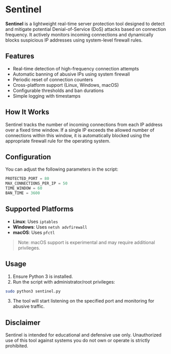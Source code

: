 # Sentinel

**Sentinel** is a lightweight real-time server protection tool designed to detect and mitigate potential Denial-of-Service (DoS) attacks based on connection frequency. It actively monitors incoming connections and dynamically blocks suspicious IP addresses using system-level firewall rules.

## Features

- Real-time detection of high-frequency connection attempts
- Automatic banning of abusive IPs using system firewall
- Periodic reset of connection counters
- Cross-platform support (Linux, Windows, macOS)
- Configurable thresholds and ban durations
- Simple logging with timestamps

## How It Works

Sentinel tracks the number of incoming connections from each IP address over a fixed time window. If a single IP exceeds the allowed number of connections within this window, it is automatically blocked using the appropriate firewall rule for the operating system.

## Configuration

You can adjust the following parameters in the script:

```python
PROTECTED_PORT = 80            
MAX_CONNECTIONS_PER_IP = 50     
TIME_WINDOW = 60                
BAN_TIME = 3600                 
````

## Supported Platforms

* **Linux**: Uses `iptables`
* **Windows**: Uses `netsh advfirewall`
* **macOS**: Uses `pfctl`

> Note: macOS support is experimental and may require additional privileges.

## Usage

1. Ensure Python 3 is installed.
2. Run the script with administrator/root privileges:

```bash
sudo python3 sentinel.py
```

3. The tool will start listening on the specified port and monitoring for abusive traffic.

## Disclaimer

Sentinel is intended for educational and defensive use only. Unauthorized use of this tool against systems you do not own or operate is strictly prohibited.

